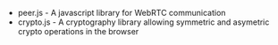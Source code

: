 * peer.js - A javascript library for WebRTC communication
* crypto.js - A cryptography library allowing symmetric and asymetric crypto operations in the browser
